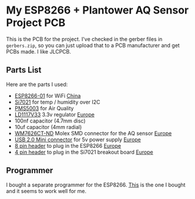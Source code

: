 # My ESP8266 + Plantower AQ Sensor Project PCB

This is the PCB for the project.  I've checked in the gerber files in
`gerbers.zip`, so you can just upload that to a PCB manufacturer and get PCBs
made.  I like JLCPCB.

## Parts List

Here are the parts I used:

* [ESP8266-01](https://www.digikey.com/product-detail/en/sparkfun-electronics/WRL-13678/1568-1235-ND/5725944) for WiFi [China](https://www.aliexpress.com/item/32257568124.html)
* [Si7021](https://www.aliexpress.com/item/4000598507886.html) for temp / humidity over I2C
* [PMS5003](https://www.aliexpress.com/item/32834164058.html) for Air Quality
* [LD1117V33](https://www.digikey.com/product-detail/en/stmicroelectronics/LD1117V33/497-1491-5-ND/586012) 3.3v regulator [Europe](https://www.reichelt.nl/ldo-spanningsregelaar-3-3-v-to-220-ld1117v33-p216683.html)
* 100nf capacitor (4.7mm disc)
* 10uf capacitor (4mm radial)
* [WM7626CT-ND](https://www.digikey.com/product-detail/en/molex/0532610871/WM7626CT-ND/699113) Molex SMD connector for the AQ sensor [Europe](https://www.reichelt.nl/molex-pin-header-smd-picoblade-1x8-polig-stekker-molex-532610871-p186231.html)
* [USB 2.0 Mini connector](https://www.digikey.com/product-detail/en/edac-inc/690-005-299-043/151-1206-1-ND/4312192) for 5v power supply [Europe](https://www.reichelt.nl/mini-usb-inbouwkoppeling-type-b-5-polig-pcb-smd-lum-2486-01-p116161.html)
* [8 pin header](https://www.digikey.com/product-detail/en/sullins-connector-solutions/PPPC042LFBN-RC/S7107-ND/810244) to plug in the ESP8266 [Europe](https://www.reichelt.nl/female-header-2-54mm-straight-2x4-bkl-10120959-p266684.html)
* [4 pin header](https://www.digikey.com/product-detail/en/sullins-connector-solutions/PPTC041LFBN-RC/S7002-ND/810144) to plug in the Si7021 breakout board [Europe](https://www.reichelt.nl/female-header-2-54mm-straight-1x4-bkl-10120946-p266671.html)

## Programmer

I bought a separate programmer for the ESP8266.
[This](https://www.amazon.com/gp/product/B07KF119YB/) is the one I bought and
it seems to work well for me.
